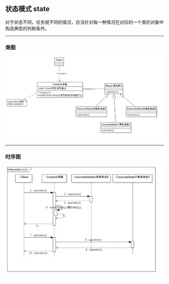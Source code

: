 ## 状态模式 state

对于状态不同，任务就不同的情况，应当针对每一种情况在对应的一个类的对象中构造典型的判断条件。

---

### 类图

![类图](doc/state_class.png)

---

### 时序图

![时序图](doc/state_sequence.png)
